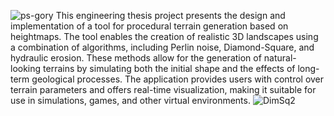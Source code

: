 ![ps-gory](https://github.com/user-attachments/assets/42fe9e26-d6f4-4276-83ba-2d22993485d4)
This engineering thesis project presents the design and implementation of a tool for procedural terrain generation based on heightmaps. The tool enables the creation of realistic 3D landscapes using a combination of algorithms, including Perlin noise, Diamond-Square, and hydraulic erosion. These methods allow for the generation of natural-looking terrains by simulating both the initial shape and the effects of long-term geological processes. The application provides users with control over terrain parameters and offers real-time visualization, making it suitable for use in simulations, games, and other virtual environments.
![DimSq2](https://github.com/user-attachments/assets/0a4d298b-8aa3-4fa8-b31e-b4981245f8a9)
